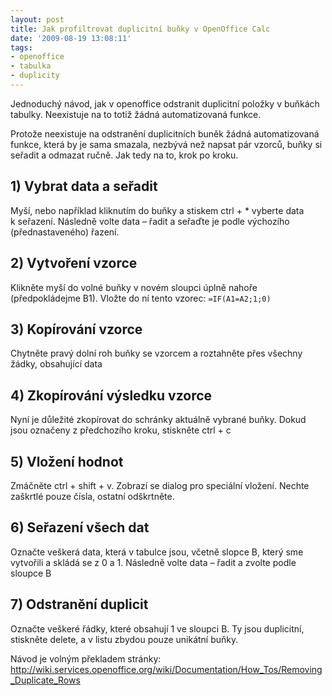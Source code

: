 ```yaml
---
layout: post
title: Jak profiltrovat duplicitní buňky v OpenOffice Calc
date: '2009-08-19 13:08:11'
tags:
- openoffice
- tabulka
- duplicity
---
```


Jednoduchý návod, jak v openoffice odstranit duplicitní položky
v buňkách tabulky. Neexistuje na to totiž žádná automatizovaná
funkce.


<p>Protože neexistuje na odstranění duplicitních buněk žádná
automatizovaná funkce, která by je sama smazala, nezbývá než napsat pár
vzorců, buňky si seřadit a odmazat ručně. Jak tedy na to, krok po
kroku.</p>

<h2>1) Vybrat data a seřadit</h2>

<p>Myší, nebo například kliknutím do buňky a stiskem ctrl + * vyberte data
k seřazení. Následně volte data – řadit a seřaďte je podle
výchozího (přednastaveného) řazení.</p>

<h2>2) Vytvoření vzorce</h2>

<p>Klikněte myší do volné buňky v novém sloupci úplně nahoře
(předpokládejme B1). Vložte do ní tento vzorec:
<code>=IF(A1=A2;1;0)</code></p>

<h2>3) Kopírování vzorce</h2>

<p>Chytněte pravý dolní roh buňky se vzorcem a roztahněte přes všechny
žádky, obsahující data</p>

<h2>4) Zkopírování výsledku vzorce</h2>

<p>Nyní je důležité zkopírovat do schránky aktuálně vybrané buňky.
Dokud jsou označeny z předchozího kroku, stiskněte ctrl + c</p>

<h2>5) Vložení hodnot</h2>

<p>Zmáčněte ctrl + shift + v. Zobrazí se dialog pro speciální vložení.
Nechte zaškrtlé pouze čísla, ostatní odškrtněte.</p>

<h2>6) Seřazení všech dat</h2>

<p>Označte veškerá data, která v tabulce jsou, včetně slopce B,
který sme vytvořili a skládá se z 0 a 1. Následně volte data
– řadit a zvolte podle sloupce B</p>

<h2>7) Odstranění duplicit</h2>

<p>Označte veškeré řádky, které obsahují 1 ve sloupci B. Ty jsou
duplicitní, stiskněte delete, a v listu zbydou pouze unikátní
buňky.</p>

<p>Návod je volným překladem stránky: <a
href="http://wiki.services.openoffice.org/wiki/Documentation/How_Tos/Removing_Duplicate_Rows">http://wiki.services.openoffice.org/wiki/Documentation/How_Tos/Removing_Duplicate_Rows</a></p>

